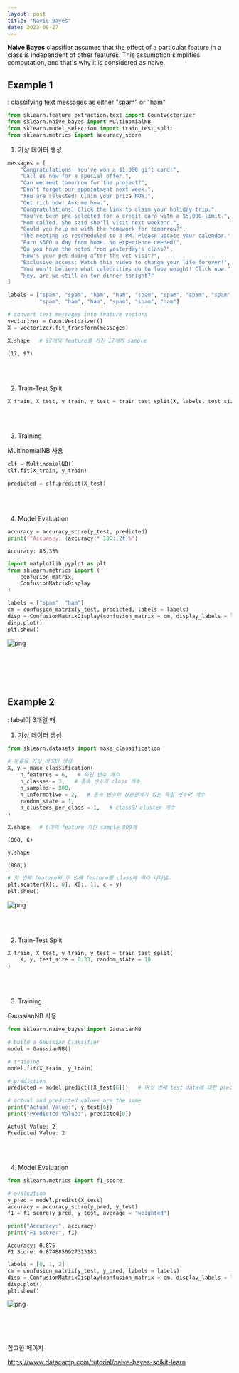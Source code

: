 ```yaml
---
layout: post
title: "Navie Bayes"
date: 2023-09-27
---
```



**Naive Bayes** classifier assumes that the effect of a particular feature in a class is independent of other features. This assumption simplifies computation, and that's why it is considered as naive.

## Example 1

: classifying text messages as either "spam" or "ham"


```python
from sklearn.feature_extraction.text import CountVectorizer
from sklearn.naive_bayes import MultinomialNB
from sklearn.model_selection import train_test_split
from sklearn.metrics import accuracy_score
```

1. 가상 데이터 생성


```python
messages = [
    "Congratulations! You've won a $1,000 gift card!",
    "Call us now for a special offer.",
    "Can we meet tomorrow for the project?",
    "Don't forget our appointment next week.",
    "You are selected! Claim your prize NOW.",
    "Get rich now! Ask me how.",
    "Congratulations! Click the link to claim your holiday trip.",
    "You've been pre-selected for a credit card with a $5,000 limit.",
    "Mom called. She said she'll visit next weekend.",
    "Could you help me with the homework for tomorrow?",
    "The meeting is rescheduled to 3 PM. Please update your calendar.",
    "Earn $500 a day from home. No experience needed!",
    "Do you have the notes from yesterday's class?",
    "How's your pet doing after the vet visit?",
    "Exclusive access: Watch this video to change your life forever!",
    "You won't believe what celebrities do to lose weight! Click now.",
    "Hey, are we still on for dinner tonight?"
]

labels = ["spam", "spam", "ham", "ham", "spam", "spam", "spam", "spam", "ham", "ham", "ham",
          "spam", "ham", "ham", "spam", "spam", "ham"]
```


```python
# convert text messages into feature vectors
vectorizer = CountVectorizer()
X = vectorizer.fit_transform(messages)
```


```python
X.shape   # 97개의 feature를 가진 17개의 sample
```




    (17, 97)


<br>
<br>

2. Train-Test Split


```python
X_train, X_test, y_train, y_test = train_test_split(X, labels, test_size = 0.3, random_state = 10)
```

<br>
<br>

3. Training

MultinomialNB 사용


```python
clf = MultinomialNB()
clf.fit(X_train, y_train)

predicted = clf.predict(X_test)
```

<br>
<br>


4. Model Evaluation


```python
accuracy = accuracy_score(y_test, predicted)
print(f"Accuracy: {accuracy * 100:.2f}%")
```

    Accuracy: 83.33%
    


```python
import matplotlib.pyplot as plt
from sklearn.metrics import (
    confusion_matrix,
    ConfusionMatrixDisplay
)

labels = ["spam", "ham"]
cm = confusion_matrix(y_test, predicted, labels = labels)
disp = ConfusionMatrixDisplay(confusion_matrix = cm, display_labels = labels)
disp.plot()
plt.show()
```


    
![png](/assets/output_13_0.png)
    

<br>
<br>
<br>
<br>

## Example 2

: label이 3개일 때

1. 가상 데이터 생성


```python
from sklearn.datasets import make_classification

# 분류용 가상 데이터 생성
X, y = make_classification(
    n_features = 6,   # 독립 변수 개수
    n_classes = 3,   # 종속 변수의 class 개수
    n_samples = 800,
    n_informative = 2,   # 종속 변수와 상관관계가 있는 독립 변수의 개수
    random_state = 1,
    n_clusters_per_class = 1,   # class당 cluster 개수
)
```


```python
X.shape   # 6개의 feature 가진 sample 800개
```




    (800, 6)




```python
y.shape
```




    (800,)




```python
# 첫 번째 feature와 두 번째 feature를 class에 따라 나타냄
plt.scatter(X[:, 0], X[:, 1], c = y)
plt.show()
```


    
![png](/assets/output_18_0.png)
    

<br>
<br>


2. Train-Test Split


```python
X_train, X_test, y_train, y_test = train_test_split(
    X, y, test_size = 0.33, random_state = 10
)
```

<br>
<br>

3. Training

GaussianNB 사용


```python
from sklearn.naive_bayes import GaussianNB

# build a Gaussian Classifier
model = GaussianNB()

# training
model.fit(X_train, y_train)

# prediction
predicted = model.predict([X_test[6]])   # 여섯 번째 test data에 대한 prediction

# actual and predicted values are the same
print("Actual Value:", y_test[6])
print("Predicted Value:", predicted[0])
```

    Actual Value: 2
    Predicted Value: 2
    

<br>
<br>

4. Model Evaluation


```python
from sklearn.metrics import f1_score

# evaluation
y_pred = model.predict(X_test)
accuracy = accuracy_score(y_pred, y_test)
f1 = f1_score(y_pred, y_test, average = "weighted")

print("Accuracy:", accuracy)
print("F1 Score:", f1)
```

    Accuracy: 0.875
    F1 Score: 0.8748850927313181
    


```python
labels = [0, 1, 2]
cm = confusion_matrix(y_test, y_pred, labels = labels)
disp = ConfusionMatrixDisplay(confusion_matrix = cm, display_labels = labels)
disp.plot()
plt.show()
```


    
![png](/assets/output_25_0.png)
    

<br>
<br>
<br>

참고한 페이지

https://www.datacamp.com/tutorial/naive-bayes-scikit-learn

